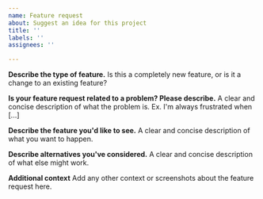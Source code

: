 ```yaml
---
name: Feature request
about: Suggest an idea for this project
title: ''
labels: ''
assignees: ''

---
```


**Describe the type of feature.**
Is this a completely new feature, or is it a change to an existing feature?

**Is your feature request related to a problem? Please describe.**
A clear and concise description of what the problem is. Ex. I'm always frustrated when [...]

**Describe the feature you'd like to see.**
A clear and concise description of what you want to happen.

**Describe alternatives you've considered.**
A clear and concise description of what else might work.

**Additional context**
Add any other context or screenshots about the feature request here.

